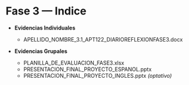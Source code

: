 # Fase 3 — Indice

- **Evidencias Individuales**
  - APELLIDO_NOMBRE_3.1_APT122_DIARIOREFLEXIONFASE3.docx

- **Evidencias Grupales**
  - PLANILLA_DE_EVALUACION_FASE3.xlsx
  - PRESENTACION_FINAL_PROYECTO_ESPANOL.pptx
  - PRESENTACION_FINAL_PROYECTO_INGLES.pptx *(optativo)*